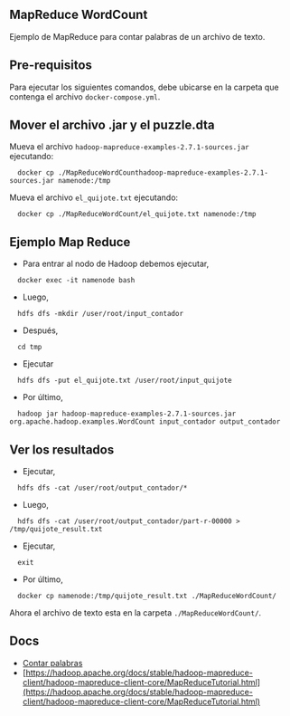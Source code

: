 ## MapReduce WordCount
Ejemplo de MapReduce para contar palabras de un archivo de texto.

## Pre-requisitos
Para ejecutar los siguientes comandos, debe ubicarse en la carpeta que contenga el archivo `docker-compose.yml`.

## Mover el archivo .jar y el puzzle.dta
Mueva el archivo `hadoop-mapreduce-examples-2.7.1-sources.jar` ejecutando: 
```
  docker cp ./MapReduceWordCounthadoop-mapreduce-examples-2.7.1-sources.jar namenode:/tmp
```

Mueva el archivo `el_quijote.txt` ejecutando: 
```
  docker cp ./MapReduceWordCount/el_quijote.txt namenode:/tmp
```

## Ejemplo Map Reduce
* Para entrar al nodo de Hadoop debemos ejecutar,  
```
  docker exec -it namenode bash
```
* Luego,
```
  hdfs dfs -mkdir /user/root/input_contador
```
* Después,
```
  cd tmp
```
* Ejecutar
```
  hdfs dfs -put el_quijote.txt /user/root/input_quijote
```
* Por último,  
```
  hadoop jar hadoop-mapreduce-examples-2.7.1-sources.jar org.apache.hadoop.examples.WordCount input_contador output_contador
```

## Ver los resultados
* Ejecutar,  
```
  hdfs dfs -cat /user/root/output_contador/*
```
* Luego,  
```
  hdfs dfs -cat /user/root/output_contador/part-r-00000 > /tmp/quijote_result.txt
```
* Ejecutar,
```
  exit
```
* Por último,  
```
  docker cp namenode:/tmp/quijote_result.txt ./MapReduceWordCount/
```

Ahora el archivo de texto esta en la carpeta `./MapReduceWordCount/`.

## Docs
* [Contar palabras](https://miguelevangelista.gitbook.io/herramientasavanzadas/ejemplos-de-mapreduce/contar-palabras)
* [https://hadoop.apache.org/docs/stable/hadoop-mapreduce-client/hadoop-mapreduce-client-core/MapReduceTutorial.html](https://hadoop.apache.org/docs/stable/hadoop-mapreduce-client/hadoop-mapreduce-client-core/MapReduceTutorial.html)

